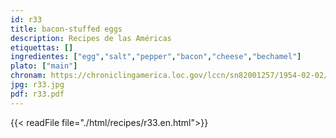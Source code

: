 ```yaml
---
id: r33
title: bacon-stuffed eggs
description: Recipes de las Américas
etiquettas: []
ingredientes: ["egg","salt","pepper","bacon","cheese","bechamel"]
plato: ["main"]
chronam: https://chroniclingamerica.loc.gov/lccn/sn82001257/1954-02-02/ed-1/seq-4/
jpg: r33.jpg
pdf: r33.pdf
---
```


{{< readFile file="./html/recipes/r33.en.html">}}